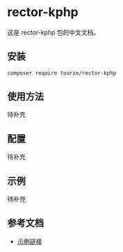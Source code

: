 # rector-kphp

这是 rector-kphp 包的中文文档。

## 安装

```bash
composer require tourze/rector-kphp
```

## 使用方法

待补充

## 配置

待补充

## 示例

待补充

## 参考文档

- [示例链接](https://example.com)
